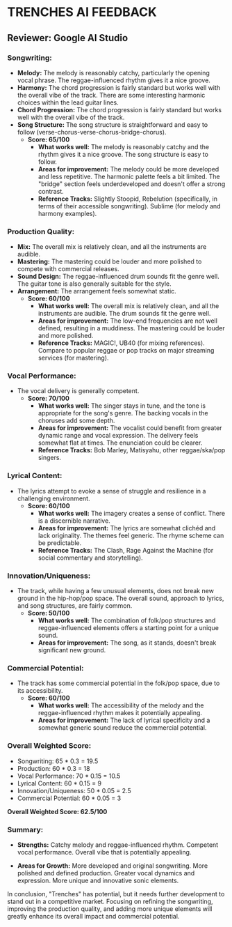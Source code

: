 # TRENCHES AI FEEDBACK

## Reviewer: Google AI Studio

### Songwriting:

*   **Melody:** The melody is reasonably catchy, particularly the opening vocal phrase. The reggae-influenced rhythm gives it a nice groove.
*   **Harmony:** The chord progression is fairly standard but works well with the overall vibe of the track. There are some interesting harmonic choices within the lead guitar lines.
*   **Chord Progression:**  The chord progression is fairly standard but works well with the overall vibe of the track.
*   **Song Structure:** The song structure is straightforward and easy to follow (verse-chorus-verse-chorus-bridge-chorus).
    *   **Score: 65/100**
        *   **What works well:** The melody is reasonably catchy and the rhythm gives it a nice groove. The song structure is easy to follow.
        *   **Areas for improvement:** The melody could be more developed and less repetitive. The harmonic palette feels a bit limited. The "bridge" section feels underdeveloped and doesn't offer a strong contrast.
        *   **Reference Tracks:** Slightly Stoopid, Rebelution (specifically, in terms of their accessible songwriting). Sublime (for melody and harmony examples).

### Production Quality:

*   **Mix:** The overall mix is relatively clean, and all the instruments are audible.
*   **Mastering:** The mastering could be louder and more polished to compete with commercial releases.
*   **Sound Design:** The reggae-influenced drum sounds fit the genre well. The guitar tone is also generally suitable for the style.
*   **Arrangement:** The arrangement feels somewhat static.
    *   **Score: 60/100**
        *   **What works well:** The overall mix is relatively clean, and all the instruments are audible. The drum sounds fit the genre well.
        *   **Areas for improvement:** The low-end frequencies are not well defined, resulting in a muddiness. The mastering could be louder and more polished.
        *   **Reference Tracks:** MAGIC!, UB40 (for mixing references). Compare to popular reggae or pop tracks on major streaming services (for mastering).

### Vocal Performance:

*   The vocal delivery is generally competent.
    *   **Score: 70/100**
        *   **What works well:** The singer stays in tune, and the tone is appropriate for the song's genre. The backing vocals in the choruses add some depth.
        *   **Areas for improvement:** The vocalist could benefit from greater dynamic range and vocal expression. The delivery feels somewhat flat at times. The enunciation could be clearer.
        *   **Reference Tracks:** Bob Marley, Matisyahu, other reggae/ska/pop singers.

### Lyrical Content:

*   The lyrics attempt to evoke a sense of struggle and resilience in a challenging environment.
    *   **Score: 60/100**
        *   **What works well:** The imagery creates a sense of conflict. There is a discernible narrative.
        *   **Areas for improvement:** The lyrics are somewhat clichéd and lack originality. The themes feel generic. The rhyme scheme can be predictable.
        *   **Reference Tracks:** The Clash, Rage Against the Machine (for social commentary and storytelling).

### Innovation/Uniqueness:

*   The track, while having a few unusual elements, does not break new ground in the hip-hop/pop space. The overall sound, approach to lyrics, and song structures, are fairly common.
    *   **Score: 50/100**
        *   **What works well:** The combination of folk/pop structures and reggae-influenced elements offers a starting point for a unique sound.
        *   **Areas for improvement:** The song, as it stands, doesn't break significant new ground.

### Commercial Potential:

*   The track has some commercial potential in the folk/pop space, due to its accessibility.
    *   **Score: 60/100**
        *   **What works well:** The accessibility of the melody and the reggae-influenced rhythm makes it potentially appealing.
        *   **Areas for improvement:** The lack of lyrical specificity and a somewhat generic sound reduce the commercial potential.

### Overall Weighted Score:

*   Songwriting: 65 * 0.3 = 19.5
*   Production: 60 * 0.3 = 18
*   Vocal Performance: 70 * 0.15 = 10.5
*   Lyrical Content: 60 * 0.15 = 9
*   Innovation/Uniqueness: 50 * 0.05 = 2.5
*   Commercial Potential: 60 * 0.05 = 3

**Overall Weighted Score: 62.5/100**

### Summary:

*   **Strengths:** Catchy melody and reggae-influenced rhythm. Competent vocal performance. Overall vibe that is potentially appealing.

*   **Areas for Growth:** More developed and original songwriting. More polished and defined production. Greater vocal dynamics and expression. More unique and innovative sonic elements.

In conclusion, "Trenches" has potential, but it needs further development to stand out in a competitive market. Focusing on refining the songwriting, improving the production quality, and adding more unique elements will greatly enhance its overall impact and commercial potential.